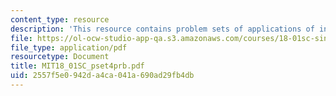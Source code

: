 ```yaml
---
content_type: resource
description: 'This resource contains problem sets of applications of integration. '
file: https://ol-ocw-studio-app-qa.s3.amazonaws.com/courses/18-01sc-single-variable-calculus-fall-2010/2557f5e0942da4ca041a690ad29fb4db_MIT18_01SC_pset4prb.pdf
file_type: application/pdf
resourcetype: Document
title: MIT18_01SC_pset4prb.pdf
uid: 2557f5e0-942d-a4ca-041a-690ad29fb4db
---
```

